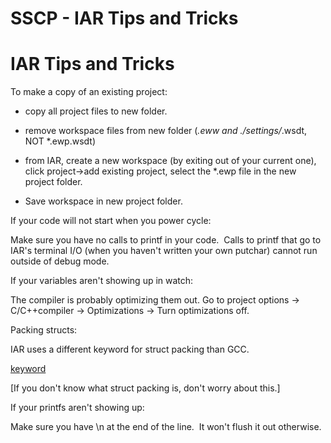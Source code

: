 # SSCP - IAR Tips and Tricks

# IAR Tips and Tricks

To make a copy of an existing project:

- copy all project files to new folder. 

- remove workspace files from new folder (*.eww and ./settings/*.wsdt, NOT *.ewp.wsdt) 

- from IAR, create a new workspace (by exiting out of your current one), click project->add existing project, select the *.ewp file in the new project folder. 

- Save workspace in new project folder. 

If your code will not start when you power cycle:

Make sure you have no calls to printf in your code.  Calls to printf that go to IAR's terminal I/O (when you haven't written your own putchar) cannot run outside of debug mode.

If your variables aren't showing up in watch:

The compiler is probably optimizing them out. Go to project options -> C/C++compiler -> Optimizations -> Turn optimizations off.

Packing structs:

IAR uses a different keyword for struct packing than GCC.

[ keyword](http://netstorage.iar.com/SuppDB/Public/SUPPORT/005609/Example%205.pdf)

[If you don't know what struct packing is, don't worry about this.]

If your printfs aren't showing up:

Make sure you have \n at the end of the line.  It won't flush it out otherwise.

